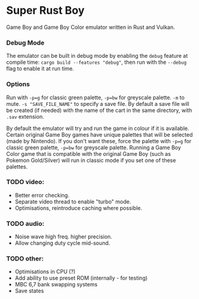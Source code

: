 # Super Rust Boy

Game Boy and Game Boy Color emulator written in Rust and Vulkan.

### Debug Mode
The emulator can be built in debug mode by enabling the `debug` feature at compile time: `cargo build --features "debug"`, then run with the `--debug` flag to enable it at run time.

### Options
Run with `-p=g` for classic green palette, `-p=bw` for greyscale palette. `-m` to mute. `-s "SAVE_FILE_NAME"` to specify a save file. By default a save file will be created (if needed) with the name of the cart in the same directory, with `.sav` extension.

By default the emulator will try and run the game in colour if it is available. Certain original Game Boy games have unique palettes that will be selected (made by Nintendo). If you don't want these, force the palette with `-p=g` for classic green palette, `-p=bw` for greyscale palette. Running a Game Boy Color game that is compatible with the original Game Boy (such as Pokemon Gold/Silver) will run in classic mode if you set one of these palettes.

### TODO video:
* Better error checking.
* Separate video thread to enable "turbo" mode.
* Optimisations, reintroduce caching where possible.

### TODO audio:
* Noise wave high freq. higher precision.
* Allow changing duty cycle mid-sound.

### TODO other:
* Optimisations in CPU (?)
* Add ability to use preset ROM (internally - for testing)
* MBC 6,7 bank swapping systems
* Save states
